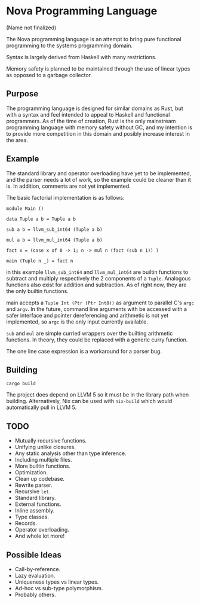 # Nova Programming Language

(Name not finalized)

The Nova programming language is an attempt to bring pure
functional programming to the systems programming domain.

Syntax is largely derived from Haskell with many restrictions.

Memory safety is planned to be maintained through the use of
linear types as opposed to a garbage collector.

## Purpose

The programming language is designed for similar domains as Rust,
but with a syntax and feel intended to appeal to Haskell and functional
programmers. As of the time of creation, Rust is the only mainstream
programming language with memory safety without GC, and my intention
is to provide more competition in this domain and posibly increase
interest in the area.

## Example

The standard library and operator overloading have yet to be implemented,
and the parser needs a lot of work, so the example could be cleaner than it is.
In addition, comments are not yet implemented.

The basic factorial implementation is as follows:

    module Main ()

    data Tuple a b = Tuple a b

    sub a b = llvm_sub_int64 (Tuple a b)

    mul a b = llvm_mul_int64 (Tuple a b)

    fact x = (case x of 0 -> 1; n -> mul n (fact (sub n 1)) )

    main (Tuple n _) = fact n

in this example `llvm_sub_int64` and `llvm_mul_int64` are builtin functions to
subtract and multiply respectively the 2 components of a `Tuple`. Analogous
functions also exist for addition and subtraction. As of right now, they are
the only builtin functions.

main accepts a `Tuple Int (Ptr (Ptr Int8))` as argument to parallel C's
`argc` and `argv`. In the future, command line arguments with be accessed
with a safer interface and pointer dereferencing and arithmetic is not yet
implemented, so `argc` is the only input currently available.

`sub` and `mul` are simple curried wrappers over the builting arithmetic
functions. In theory, they could be replaced with a generic curry function.

The one line case expression is a workaround for a parser bug.

## Building

    cargo build

The project does depend on LLVM 5 so it must be in the library path when
building. Alternatively, Nix can be used with `nix-build` which would
automatically pull in LLVM 5.

## TODO

* Mutually recursive functions.
* Unifying unlike closures.
* Any static analysis other than type inference.
* Including multiple files.
* More builtin functions.
* Optimization.
* Clean up codebase.
* Rewrite parser.
* Recursive `let`.
* Standard library.
* External functions.
* Inline assembly.
* Type classes.
* Records.
* Operator overloading.
* And whole lot more!

## Possible Ideas

* Call-by-reference.
* Lazy evaluation.
* Uniqueness types vs linear types.
* Ad-hoc vs sub-type polymorphism.
* Probably others.
